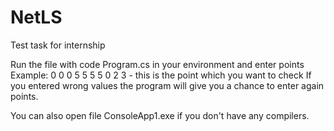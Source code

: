 # NetLS
Test task for internship

Run the file with code Program.cs in your environment and enter points
Example: 
0 0
0 5
5 5
5 0
2 3 - this is the point which you want to check
If you entered wrong values the program will give you a chance to enter again points.

You can also open file ConsoleApp1.exe if you don't have any compilers. 


